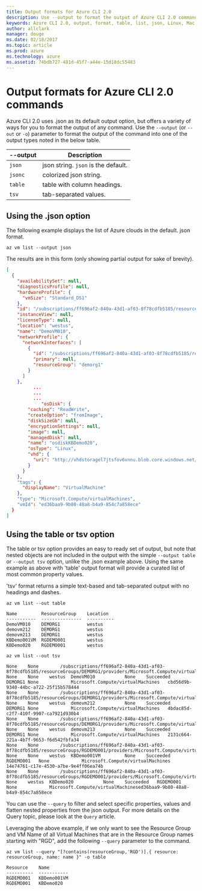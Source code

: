```yaml
---
title: Output formats for Azure CLI 2.0 
description: Use --output to format the output of Azure CLI 2.0 commands to tables, lists or json.
keywords: Azure CLI 2.0, output, format, table, list, json, Linux, Mac, Windows, OS X
author: allclark
manager: douge
ms.date: 02/18/2017
ms.topic: article
ms.prod: azure
ms.technology: azure
ms.assetid: 74bdb727-481d-45f7-a44e-15d18dc55483
---
```


# Output formats for Azure CLI 2.0 commands

Azure CLI 2.0 uses .json as its default output option, but offers a variety of ways for you to format the output of any command.  Use the `--output` (or `--out` or `-o`) parameter to format the output of the command into one of the output types noted in the below table. 

--output | Description
---------|-------------------------------
`json`   | json string. `json` is the default.
`jsonc`  | colorized json string.
`table`  | table with column headings.
`tsv`    | tab-separated values.

## Using the .json option

The following example displays the list of Azure clouds in the default. json format.

```azurecli
az vm list --output json
```

The results are in this form (only showing partial output for sake of brevity).

```json
[
  {
    "availabilitySet": null,
    "diagnosticsProfile": null,
    "hardwareProfile": {
      "vmSize": "Standard_DS1"
    },
    "id": "/subscriptions/ff696af2-840a-43d1-af03-8f78cdfb5185/resourceGroups/DEMORG1/providers/Microsoft.Compute/virtualMachines/DemoVM010",
    "instanceView": null,
    "licenseType": null,
    "location": "westus",
    "name": "DemoVM010",
    "networkProfile": {
      "networkInterfaces": [
        {
          "id": "/subscriptions/ff696af2-840a-43d1-af03-8f78cdfb5185/resourceGroups/demorg1/providers/Microsoft.Network/networkInterfaces/DemoVM010VMNic",
          "primary": null,
          "resourceGroup": "demorg1"
        }
      ]
    },
          ...
          ...
          ...
             "osDisk": {
        "caching": "ReadWrite",
        "createOption": "fromImage",
        "diskSizeGb": null,
        "encryptionSettings": null,
        "image": null,
        "managedDisk": null,
        "name": "osdiskKBDemo020",
        "osType": "Linux",
        "vhd": {
          "uri": "http://vhdstoragel7jtsfov6vnnu.blob.core.windows.net/vhds/osdiskimage.vhd"
        }
      }
    },
    "tags": {
      "displayName": "VirtualMachine"
    },
    "type": "Microsoft.Compute/virtualMachines",
    "vmId": "ed36baa9-9b80-48a8-b4a9-854c7a858ece"
  }
]
```
 
## Using the table or tsv option

The table or tsv option provides an easy to ready set of output, but note that nested objects are not included in the output with the simple `--output table` or `--output tsv` option, unlike the .json example above.  Using the same example as above with 'table' output format will provide a curated list of most common property values.

'tsv' format returns a simple text-based and tab-separated output with no headings and dashes.

```azurecli
az vm list --out table
```

```
Name         ResourceGroup    Location
-----------  ---------------  ----------
DemoVM010    DEMORG1          westus
demovm212    DEMORG1          westus
demovm213    DEMORG1          westus
KBDemo001VM  RGDEMO001        westus
KBDemo020    RGDEMO001        westus
```

```azurecli
az vm list --out tsv
```

```
None	None		/subscriptions/ff696af2-840a-43d1-af03-8f78cdfb5185/resourceGroups/DEMORG1/providers/Microsoft.Compute/virtualMachines/DemoVM010	None	None	westus	DemoVM010			None	Succeeded	DEMORG1	None			Microsoft.Compute/virtualMachines	cbd56d9b-9340-44bc-a722-25f15b578444
None	None		/subscriptions/ff696af2-840a-43d1-af03-8f78cdfb5185/resourceGroups/DEMORG1/providers/Microsoft.Compute/virtualMachines/demovm212	None	None	westus	demovm212			None	Succeeded	DEMORG1	None			Microsoft.Compute/virtualMachines	4bdac85d-c2f7-410f-9907-ca7921d930b4
None	None		/subscriptions/ff696af2-840a-43d1-af03-8f78cdfb5185/resourceGroups/DEMORG1/providers/Microsoft.Compute/virtualMachines/demovm213	None	None	westus	demovm213			None	Succeeded	DEMORG1	None			Microsoft.Compute/virtualMachines	2131c664-221a-4b7f-9653-f6d542fbfa34
None	None		/subscriptions/ff696af2-840a-43d1-af03-8f78cdfb5185/resourceGroups/RGDEMO001/providers/Microsoft.Compute/virtualMachines/KBDemo001VM	None	None	westus	KBDemo001VM			None	Succeeded	RGDEMO001	None			Microsoft.Compute/virtualMachines	14e74761-c17e-4530-a7be-9e4ff06ea74b
None	None		/subscriptions/ff696af2-840a-43d1-af03-8f78cdfb5185/resourceGroups/RGDEMO001/providers/Microsoft.Compute/virtualMachines/KBDemo02None	None	westus	KBDemo020			None	Succeeded	RGDEMO001	None			Microsoft.Compute/virtualMachinesed36baa9-9b80-48a8-b4a9-854c7a858ece
```

You can use the `--query` to filter and select specific properties, values and flatten nested properties from the json output. For more details on the Query topic, please look at the `Query` article.

Leveraging the above example, if we only want to see the Resource Group and VM Name of all Virtual Machines that are in the Resource Group names starting with "RGD", add the following `--query` parameter to the command.

```azurecli
az vm list --query "[?contains(resourceGroup,'RGD')].{ resource: resourceGroup, name: name }" -o table
```

```
Resource    Name
----------  -----------
RGDEMO001   KBDemo001VM
RGDEMO001   KBDemo020
```

